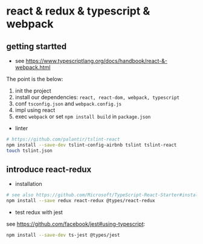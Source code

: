 # react & redux & typescript & webpack

## getting startted

+ see https://www.typescriptlang.org/docs/handbook/react-&-webpack.html

The point is the below:

1. init the project
2. install our dependencies: `react, react-dom, webpack, typescript`
3. conf `tsconfig.json` and `webpack.config.js`
4. impl using react
5. exec `webpack` or set `npm install build` in `package.json`


+ linter

```bash
# https://github.com/palantir/tslint-react
npm install --save-dev tslint-config-airbnb tslint tslint-react
touch tslint.json
```


## introduce react-redux

+ installation

```bash
# see also https://github.com/Microsoft/TypeScript-React-Starter#installing-redux
npm install --save redux react-redux @types/react-redux
```

+ test redux with jest

see https://github.com/facebook/jest#using-typescript:

```bash
npm install --save-dev ts-jest @types/jest
```
